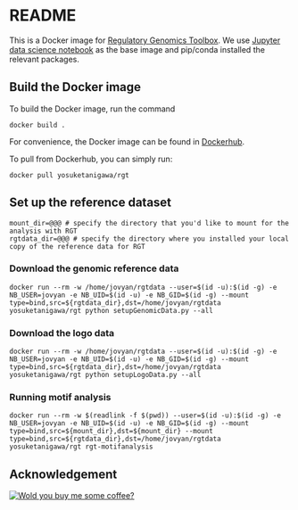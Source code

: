 # README

This is a Docker image for [Regulatory Genomics Toolbox](https://www.regulatory-genomics.org/).
We use [Jupyter data science notebook](https://hub.docker.com/r/jupyter/datascience-notebook/dockerfile) as the base image and pip/conda installed the relevant packages.

## Build the Docker image
To build the Docker image, run the command

```
docker build .
```

For convenience, the Docker image can be found in [Dockerhub](https://hub.docker.com/r/yosuketanigawa/rgt).

To pull from Dockerhub, you can simply run:

```
docker pull yosuketanigawa/rgt
```

## Set up the reference dataset

```
mount_dir=@@@ # specify the directory that you'd like to mount for the analysis with RGT
rgtdata_dir=@@@ # specify the directory where you installed your local copy of the reference data for RGT
```

### Download the genomic reference data

```
docker run --rm -w /home/jovyan/rgtdata --user=$(id -u):$(id -g) -e NB_USER=jovyan -e NB_UID=$(id -u) -e NB_GID=$(id -g) --mount type=bind,src=${rgtdata_dir},dst=/home/jovyan/rgtdata yosuketanigawa/rgt python setupGenomicData.py --all
```

### Download the logo data

```
docker run --rm -w /home/jovyan/rgtdata --user=$(id -u):$(id -g) -e NB_USER=jovyan -e NB_UID=$(id -u) -e NB_GID=$(id -g) --mount type=bind,src=${rgtdata_dir},dst=/home/jovyan/rgtdata yosuketanigawa/rgt python setupLogoData.py --all
```

### Running motif analysis

```
docker run --rm -w $(readlink -f $(pwd)) --user=$(id -u):$(id -g) -e NB_USER=jovyan -e NB_UID=$(id -u) -e NB_GID=$(id -g) --mount type=bind,src=${mount_dir},dst=${mount_dir} --mount type=bind,src=${rgtdata_dir},dst=/home/jovyan/rgtdata yosuketanigawa/rgt rgt-motifanalysis
```

## Acknowledgement

[![Wold you buy me some coffee?](https://www.buymeacoffee.com/assets/img/custom_images/orange_img.png)](https://www.buymeacoffee.com/yosuketanigawa)

